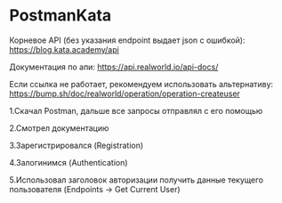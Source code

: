 # PostmanKata

Корневое API (без указания endpoint выдает json с ошибкой): https://blog.kata.academy/api 

Документация по апи: https://api.realworld.io/api-docs/

Если ссылка не работает, рекомендуем использовать альтернативу: https://bump.sh/doc/realworld/operation/operation-createuser 

1.Скачал Postman, дальше все запросы отправлял с его помощью

2.Смотрел документацию

3.Зарегистрировался (Registration)

4.Залогинимся (Authentication)

5.Использовал заголовок авторизации получить данные текущего пользователя (Endpoints -> Get Current User)
